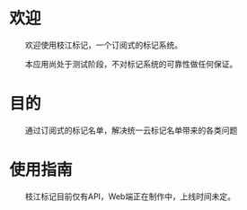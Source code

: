 # 欢迎
　　欢迎使用枝江标记，一个订阅式的标记系统。

　　本应用尚处于测试阶段，不对标记系统的可靠性做任何保证。
# 目的
　　通过订阅式的标记名单，解决统一云标记名单带来的各类问题
# 使用指南
　　枝江标记目前仅有API，Web端正在制作中，上线时间未定。
